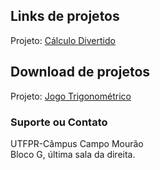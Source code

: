## Links de projetos

Projeto: [Cálculo Divertido](https://damatutfpr.github.io/calculodivertido/)<br/>


<!--- Clique Aqui para download do [despair.mp4](/calculodivertido/despair.mp4?raw=true) -->
## Download de projetos
Projeto: [Jogo Trigonométrico](https://drive.google.com/file/d/1WHVdrmPU9rSn7BBFg3vtAtrOrZRbN_mY/view)<br/>

### Suporte ou Contato
UTFPR-Câmpus Campo Mourão <br/>
Bloco G, última sala da direita.
